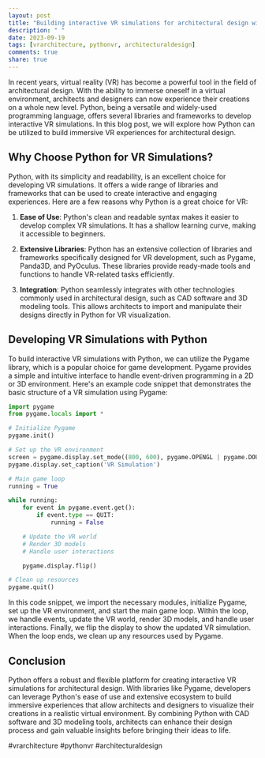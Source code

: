 ```yaml
---
layout: post
title: "Building interactive VR simulations for architectural design with Python"
description: " "
date: 2023-09-19
tags: [vrarchitecture, pythonvr, architecturaldesign]
comments: true
share: true
---
```


In recent years, virtual reality (VR) has become a powerful tool in the field of architectural design. With the ability to immerse oneself in a virtual environment, architects and designers can now experience their creations on a whole new level. Python, being a versatile and widely-used programming language, offers several libraries and frameworks to develop interactive VR simulations. In this blog post, we will explore how Python can be utilized to build immersive VR experiences for architectural design.

## Why Choose Python for VR Simulations?

Python, with its simplicity and readability, is an excellent choice for developing VR simulations. It offers a wide range of libraries and frameworks that can be used to create interactive and engaging experiences. Here are a few reasons why Python is a great choice for VR:

1. **Ease of Use**: Python's clean and readable syntax makes it easier to develop complex VR simulations. It has a shallow learning curve, making it accessible to beginners.

2. **Extensive Libraries**: Python has an extensive collection of libraries and frameworks specifically designed for VR development, such as Pygame, Panda3D, and PyOculus. These libraries provide ready-made tools and functions to handle VR-related tasks efficiently.

3. **Integration**: Python seamlessly integrates with other technologies commonly used in architectural design, such as CAD software and 3D modeling tools. This allows architects to import and manipulate their designs directly in Python for VR visualization.

## Developing VR Simulations with Python

To build interactive VR simulations with Python, we can utilize the Pygame library, which is a popular choice for game development. Pygame provides a simple and intuitive interface to handle event-driven programming in a 2D or 3D environment. Here's an example code snippet that demonstrates the basic structure of a VR simulation using Pygame:

```python
import pygame
from pygame.locals import *

# Initialize Pygame
pygame.init()

# Set up the VR environment
screen = pygame.display.set_mode((800, 600), pygame.OPENGL | pygame.DOUBLEBUF)
pygame.display.set_caption('VR Simulation')

# Main game loop
running = True

while running:
    for event in pygame.event.get():
        if event.type == QUIT:
            running = False

    # Update the VR world
    # Render 3D models
    # Handle user interactions

    pygame.display.flip()

# Clean up resources
pygame.quit()
```

In this code snippet, we import the necessary modules, initialize Pygame, set up the VR environment, and start the main game loop. Within the loop, we handle events, update the VR world, render 3D models, and handle user interactions. Finally, we flip the display to show the updated VR simulation. When the loop ends, we clean up any resources used by Pygame.

## Conclusion

Python offers a robust and flexible platform for creating interactive VR simulations for architectural design. With libraries like Pygame, developers can leverage Python's ease of use and extensive ecosystem to build immersive experiences that allow architects and designers to visualize their creations in a realistic virtual environment. By combining Python with CAD software and 3D modeling tools, architects can enhance their design process and gain valuable insights before bringing their ideas to life.

#vrarchitecture #pythonvr #architecturaldesign